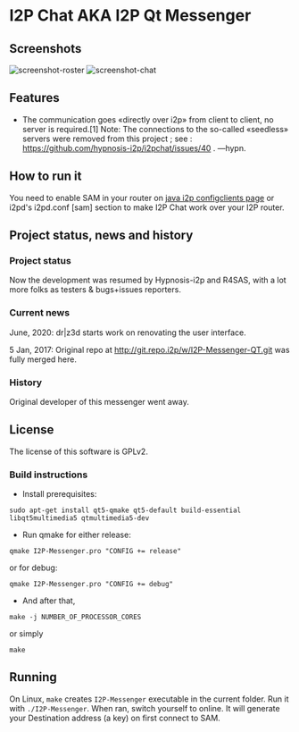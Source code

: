 # I2P Chat AKA I2P Qt Messenger

## Screenshots

![screenshot-roster](https://vituperative.github.io/i2pchat/screenshots/main.png) ![screenshot-chat](https://vituperative.github.io/i2pchat/screenshots/chat.png)


## Features

 * The communication goes «directly over i2p» from client to client, no server is required.[1] Note: The connections to the so-called «seedless» servers were removed from this project ; see : https://github.com/hypnosis-i2p/i2pchat/issues/40 . —hypn.

## How to run it

You need to enable SAM in your router on <a href="http://127.0.0.1:7657/configclients">java i2p configclients page</a> or i2pd's i2pd.conf [sam] section to make I2P Chat work over your I2P router.

## Project status, news and history

### Project status

Now the development was resumed by Hypnosis-i2p and R4SAS, with a lot more folks as testers &amp; bugs+issues reporters.

### Current news

June, 2020: dr\|z3d starts work on renovating the user interface.

5 Jan, 2017: Original repo at http://git.repo.i2p/w/I2P-Messenger-QT.git was fully merged here.

### History

Original developer of this messenger went away.

## License

The license of this software is GPLv2.

### Build instructions

 * Install prerequisites:
```
sudo apt-get install qt5-qmake qt5-default build-essential libqt5multimedia5 qtmultimedia5-dev
```
 * Run qmake for either release:
```
qmake I2P-Messenger.pro "CONFIG += release"
```
or for debug:
```
qmake I2P-Messenger.pro "CONFIG += debug"
```
 * And after that,
```
make -j NUMBER_OF_PROCESSOR_CORES
```
or simply
```
make
```

## Running

On Linux, `make` creates `I2P-Messenger` executable in the current folder. Run it with `./I2P-Messenger`. When ran, switch yourself to online. It will generate your Destination address (a key) on first connect to SAM.
